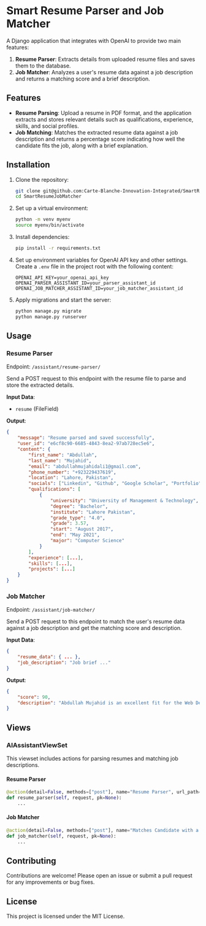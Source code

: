 # Smart Resume Parser and Job Matcher

A Django application that integrates with OpenAI to provide two main features:

1. **Resume Parser**: Extracts details from uploaded resume files and saves them to the database.
2. **Job Matcher**: Analyzes a user's resume data against a job description and returns a matching score and a brief description.

## Features

- **Resume Parsing**: Upload a resume in PDF format, and the application extracts and stores relevant details such as qualifications, experience, skills, and social profiles.
- **Job Matching**: Matches the extracted resume data against a job description and returns a percentage score indicating how well the candidate fits the job, along with a brief explanation.

## Installation

1. Clone the repository:

    ```bash
    git clone git@github.com:Carte-Blanche-Innovation-Integrated/SmartResumeJobMatcher.git
    cd SmartResumeJobMatcher
    ```

2. Set up a virtual environment:

    ```bash
    python -m venv myenv
    source myenv/bin/activate
    ```

3. Install dependencies:

    ```bash
    pip install -r requirements.txt
    ```

4. Set up environment variables for OpenAI API key and other settings. Create a `.env` file in the project root with the following content:

    ```env
    OPENAI_API_KEY=your_openai_api_key
    OPENAI_PARSER_ASSISTANT_ID=your_parser_assistant_id
    OPENAI_JOB_MATCHER_ASSISTANT_ID=your_job_matcher_assistant_id
    ```

5. Apply migrations and start the server:

    ```bash
    python manage.py migrate
    python manage.py runserver
    ```

## Usage

### Resume Parser

Endpoint: `/assistant/resume-parser/`

Send a POST request to this endpoint with the resume file to parse and store the extracted details.

**Input Data**:
- `resume` (FileField)

**Output**:

```json
{
    "message": "Resume parsed and saved successfully",
    "user_id": "e6cf8c90-6685-4843-8ea2-97ab728ec5e6",
    "content": {
        "first_name": "Abdullah",
        "last_name": "Mujahid",
        "email": "abdullahmujahidali1@gmail.com",
        "phone_number": "+923229437619",
        "location": "Lahore, Pakistan",
        "socials": ["Linkedin", "Github", "Google Scholar", "Portfolio"],
        "qualifications": [
            {
                "university": "University of Management & Technology",
                "degree": "Bachelor",
                "institute": "Lahore Pakistan",
                "grade_type": "4.0",
                "grade": 3.57,
                "start": "August 2017",
                "end": "May 2021",
                "major": "Computer Science"
            }
        ],
        "experience": [...],
        "skills": [...],
        "projects": [...]
    }
}
```

### Job Matcher

Endpoint: `/assistant/job-matcher/`

Send a POST request to this endpoint to match the user's resume data against a job description and get the matching score and description.

**Input Data**:

```json
{
    "resume_data": { ... },
    "job_description": "Job brief ..."
}
```

**Output**:

```json
{
    "score": 90,
    "description": "Abdullah Mujahid is an excellent fit for the Web Developer position based on the provided job description. His experience as a Senior Full Stack Software Engineer and Development Lead aligns well with the responsibilities of building websites from concept to completion. Abdullah's proficiency in Django, React.js, and Agile methodologies, as well as his strong background in HTML/CSS and familiarity with JavaScript, reinforces his coding and design capabilities. His involvement in web development projects like 'Gladiator Finance - NFT Marketplace' and 'BigBrains - E-learning Platform' highlights his ability to integrate data from back-end services and develop robust web applications. Additionally, his solid understanding of programming languages, network diagnostics, and SEO further supports his suitability for the role."
}
```

## Views

### AIAssistantViewSet

This viewset includes actions for parsing resumes and matching job descriptions.

#### Resume Parser

```python
@action(detail=False, methods=["post"], name="Resume Parser", url_path="resume-parser")
def resume_parser(self, request, pk=None):
    ...
```

#### Job Matcher

```python
@action(detail=False, methods=["post"], name="Matches Candidate with a Job Description", url_path="job-matcher")
def job_matcher(self, request, pk=None):
    ...
```

## Contributing

Contributions are welcome! Please open an issue or submit a pull request for any improvements or bug fixes.

## License

This project is licensed under the MIT License.
